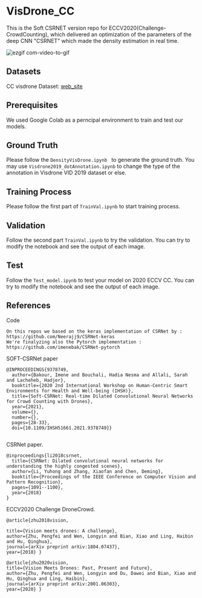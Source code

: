 # VisDrone_CC


This is the Soft CSRNET version repo for ECCV2020(Challenge-CrowdCounting), which delivered an optimization of the parameters of the deep CNN "CSRNET" which made the density estimation in real time.

![ezgif com-video-to-gif](https://user-images.githubusercontent.com/34316110/94086046-b434c100-fe01-11ea-9187-c588803778b7.gif)

## Datasets
CC visdrone Dataset: [web_site](http://aiskyeye.com/)

## Prerequisites
We used Google Colab as a perncipal environment to train and test our models.

## Ground Truth

Please follow the `DensityVisDrone.ipynb ` to generate the ground truth.
You may use `Visdrone2019_dotAnnotation.ipynb` to change the type of the annotation in Visdrone VID 2019 dataset or else.

## Training Process

Please follow the first part of `TrainVal.ipynb` to start training process.

## Validation

Follow the second part `TrainVal.ipynb` to try the validation. You can try to modify the notebook and see the output of each image.

## Test

Follow the `Test_model.ipynb` to test your model on 2020 ECCV CC. You can try to modify the notebook and see the output of each image.

## References

Code 

```
On this repos we based on the keras implementation of CSRNet by : https://github.com/Neerajj9/CSRNet-keras
We're finalyzing also the Pytorch implementation : https://github.com/imenebak/CSRNet-pytorch
```
SOFT-CSRNet paper

```
@INPROCEEDINGS{9378749,
  author={Bakour, Imene and Bouchali, Hadia Nesma and Allali, Sarah and Lacheheb, Hadjer},
  booktitle={2020 2nd International Workshop on Human-Centric Smart Environments for Health and Well-being (IHSH)}, 
  title={Soft-CSRNet: Real-time Dilated Convolutional Neural Networks for Crowd Counting with Drones}, 
  year={2021},
  volume={},
  number={},
  pages={28-33},
  doi={10.1109/IHSH51661.2021.9378749}}
  
  ```
CSRNet paper.

```
@inproceedings{li2018csrnet,
  title={CSRNet: Dilated convolutional neural networks for understanding the highly congested scenes},
  author={Li, Yuhong and Zhang, Xiaofan and Chen, Deming},
  booktitle={Proceedings of the IEEE Conference on Computer Vision and Pattern Recognition},
  pages={1091--1100},
  year={2018}
}
```
ECCV2020 Challenge DroneCrowd.

```
@article{zhu2018vision,

title={Vision meets drones: A challenge},
author={Zhu, Pengfei and Wen, Longyin and Bian, Xiao and Ling, Haibin and Hu, Qinghua},
journal={arXiv preprint arXiv:1804.07437},
year={2018} }

@article{zhu2020vision,
title={Vision Meets Drones: Past, Present and Future},
author={Zhu, Pengfei and Wen, Longyin and Du, Dawei and Bian, Xiao and Hu, Qinghua and Ling, Haibin},
journal={arXiv preprint arXiv:2001.06303},
year={2020} }
```
